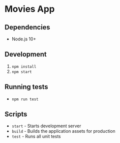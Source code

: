 # Movies App

## Dependencies

- Node.js 10+

## Development

1. `npm install`
2. `npm start`

## Running tests

- `npm run test`

## Scripts

- `start` - Starts development server
- `build` - Builds the application assets for production
- `test` - Runs all unit tests
